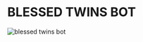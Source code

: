 # BLESSED TWINS BOT

![blessed twins bot](https://chatie.github.io/wechaty/images/blessed-twins-bot.png)


<script src="https://asciinema.org/a/177857.js" id="asciicast-177857" async></script>


